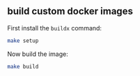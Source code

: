 ## build custom docker images

First install the `buildx` command:

```sh
make setup
```

Now build the image:

```sh
make build
```